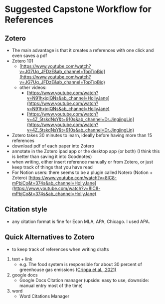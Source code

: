# Suggested Capstone Workflow for References

## Zotero

- The main advantage is that it creates a references with one click and even saves a pdf
- Zotero 101
    - [https://www.youtube.com/watch?v=JG7Uq_JFDzE&ab_channel=TopTipBio](https://www.youtube.com/watch?v=JG7Uq_JFDzE&ab_channel=TopTipBio)
  - other videos: 
    - [https://www.youtube.com/watch?v=N91hxjqlQNs&ab_channel=HollyJane](https://www.youtube.com/watch?v=N91hxjqlQNs&ab_channel=HollyJane)
    - [https://www.youtube.com/watch?v=4Z_5tskdNsY&t=910s&ab_channel=Dr.JingjingLin](https://www.youtube.com/watch?v=4Z_5tskdNsY&t=910s&ab_channel=Dr.JingjingLin)
- Zotero takes 30 minutes to learn, ideally before having more than 15 references
- download pdf of each paper into Zotero
- annotate in the Zotero ipad app or the desktop app (or both) (I think this is better than saving it into Goodnotes)
- when writing, either insert reference manually or from Zotero, or just keep track of things that you have read
- For Notion users: there seems to be a plugin called Notero (Notion + Zotero)  [https://www.youtube.com/watch?v=8IC8-mPbjCo&t=374s&ab_channel=HollyJane](https://www.youtube.com/watch?v=8IC8-mPbjCo&t=374s&ab_channel=HollyJane)

## Citation style

- any citation format is fine for Econ MLA, APA, Chicago. I used APA.

## Quick Alternatives to Zotero

- to keep track of references when writing drafts
1. text + link
    - e.g. The food system is responsible for about 30 percent of greenhouse gas emissions [(Crippa et al., 2021)](https://www.nature.com/articles/s43016-021-00225-9)
2. google docs
    - Google Docs Citation manager (upside: easy to use, downside: manual entry most of the time)
3. word 
    - Word Citations Manager
